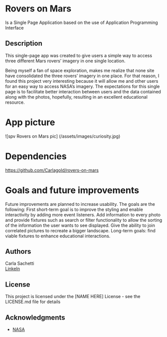 # Rovers on Mars

Is a Single Page Application based on the use of Application Programming Interface

## Description

This single-page app was created to give users a simple way to access three different Mars rovers’ imagery in one single location.

Being myself a fan of space exploration, makes me realize that none site have consolidated the three rovers’ imagery in one place. For that reason, I found this project very interesting because it will allow me and other users for an easy way to access NASA’s imagery. The expectations for this single page is to facilitate better interaction between users and the data contained along with the photos, hopefully, resulting in an excellent educational resource.

# App picture

![spv Rovers on Mars pic] (/assets/images/curiosity.jpg)

# Dependencies

https://github.com/Carlagold/rovers-on-mars

# Goals and future improvements

Future improvements are planned to increase usability. The goals are the following: First short-term goal is to improve the styling and enable interactivity by adding more event listeners. Add information to every photo and provide fixtures such as search or filter functionality to allow the sorting of the information the user wants to see displayed. Give the ability to join correlated pictures to recreate a bigger landscape.
Long-term goals: find viable fixtures to enhance educational interactions.

## Authors

Carla Sachetti  
 [LinkeIn](linkedin.com/in/carla-s-2959ba5)

## License

This project is licensed under the [NAME HERE] License - see the LICENSE.md file for details

## Acknowledgments

- [NASA](https://api.nasa.gov/)
